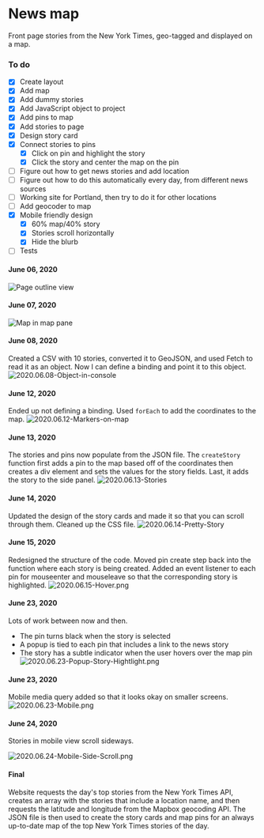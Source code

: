 # News map

Front page stories from the New York Times, geo-tagged and displayed on a map.

### To do
- [x] Create layout
- [x] Add map
- [x] Add dummy stories
- [x] Add JavaScript object to project
- [x] Add pins to map
- [x] Add stories to page
- [x] Design story card
- [x] Connect stories to pins
    - [x] Click on pin and highlight the story
    - [x] Click the story and center the map on the pin
- [ ] Figure out how to get news stories and add location
- [ ] Figure out how to do this automatically every day, from different news sources
- [ ] Working site for Portland, then try to do it for other locations
- [ ] Add geocoder to map
- [x] Mobile friendly design
  - [x] 60% map/40% story
  - [x] Stories scroll horizontally
  - [x] Hide the blurb
- [ ] Tests

#### June 06, 2020
![Page outline view](./img/2020.06.06-Page-outline.png)

#### June 07, 2020
![Map in map pane](./img/2020.06.07-Map-in-map-pane.png)

#### June 08, 2020
Created a CSV with 10 stories, converted it to GeoJSON, and used Fetch to read it as an object. Now I can define a binding and point it to this object.
![2020.06.08-Object-in-console](./img/2020.06.08-Object-in-console.png)

#### June 12, 2020
Ended up not defining a binding. Used `forEach` to add the coordinates to the map.
![2020.06.12-Markers-on-map](./img/2020.06.12-Markers-on-map.png)

#### June 13, 2020
The stories and pins now populate from the JSON file. The `createStory` function first adds a pin to the map based off of the coordinates then creates a div element and sets the values for the story fields. Last, it adds the story to the side panel.
![2020.06.13-Stories](./img/2020.06.13-Stories.png)

#### June 14, 2020
Updated the design of the story cards and made it so that you can scroll through them. Cleaned up the CSS file.
![2020.06.14-Pretty-Story](./img/2020.06.14-Pretty-Story.png)

#### June 15, 2020
Redesigned the structure of the code. Moved pin create step back into the function where each story is being created. Added an event listener to each pin for mouseenter and mouseleave so that the corresponding story is highlighted.
![2020.06.15-Hover.png](./img/2020.06.15-Hover.png)

#### June 23, 2020
Lots of work between now and then.

- The pin turns black when the story is selected
- A popup is tied to each pin that includes a link to the news story
- The story has a subtle indicator when the user hovers over the map pin
![2020.06.23-Popup-Story-Hightlight.png](./img/2020.06.23-Popup-Story-Hightlight.png)

#### June 23, 2020
Mobile media query added so that it looks okay on smaller screens.
![2020.06.23-Mobile.png](./img/2020.06.23-Mobile.png)

#### June 24, 2020
Stories in mobile view scroll sideways.

![2020.06.24-Mobile-Side-Scroll.png](./img/2020.06.24-Mobile-Side-Scroll.png)

#### Final
Website requests the day's top stories from the New York Times API, creates an array with the stories that include a location name, and then requests the latitude and longitude from the Mapbox geocoding API. The JSON file is then used to create the story cards and map pins for an always up-to-date map of the top New York Times stories of the day.
